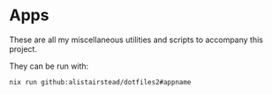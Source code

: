 # Apps

These are all my miscellaneous utilities and scripts to accompany this project.

They can be run with:

```bash
nix run github:alistairstead/dotfiles2#appname
```
